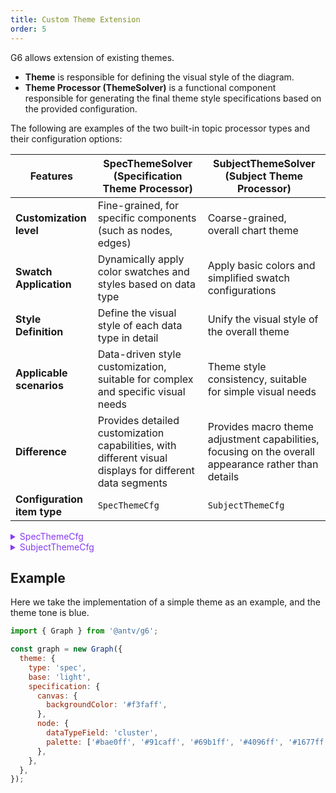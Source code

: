 ```yaml
---
title: Custom Theme Extension
order: 5
---
```


G6 allows extension of existing themes.

- **Theme** is responsible for defining the visual style of the diagram.
- **Theme Processor (ThemeSolver)** is a functional component responsible for generating the final theme style specifications based on the provided configuration.

The following are examples of the two built-in topic processor types and their configuration options:

| Features                    | SpecThemeSolver (Specification Theme Processor)                                                          | SubjectThemeSolver (Subject Theme Processor)                                                         |
| --------------------------- | -------------------------------------------------------------------------------------------------------- | ---------------------------------------------------------------------------------------------------- |
| **Customization level**     | Fine-grained, for specific components (such as nodes, edges)                                             | Coarse-grained, overall chart theme                                                                  |
| **Swatch Application**      | Dynamically apply color swatches and styles based on data type                                           | Apply basic colors and simplified swatch configurations                                              |
| **Style Definition**        | Define the visual style of each data type in detail                                                      | Unify the visual style of the overall theme                                                          |
| **Applicable scenarios**    | Data-driven style customization, suitable for complex and specific visual needs                          | Theme style consistency, suitable for simple visual needs                                            |
| **Difference**              | Provides detailed customization capabilities, with different visual displays for different data segments | Provides macro theme adjustment capabilities, focusing on the overall appearance rather than details |
| **Configuration item type** | `SpecThemeCfg`                                                                                           | `SubjectThemeCfg`                                                                                    |

<details>

<summary style="color: #873bf4; cursor: pointer">SpecThemeCfg</summary>

```typescript
type SpecThemeCfg = { type: 'spec' } & SpecThemeSolverOptions;

/**
 * The type of color palette can be a hexadecimal color string array or an object. The key is the data type name, and the value is the hexadecimal color value.
 */
type Palette = string[] | { [dataType: string]: string };
type ITEM_TYPE = 'node' | 'edge' | 'combo';
type SpecThemeSolverOptions = {
  /**
   * The built-in theme that the custom theme is based on, defaults to 'light'
   */
  base: 'light' | 'dark';
  specification: {
    [itemType: ITEM_TYPE]: {
      /**
       * The data type field of node/edge/combo. For example, if the node is classified according to the 'cluster' field, you can specify dataTypeField: 'cluster', and then the color will be selected from the color palette based on this classification.
       */
      dataTypeField: string;
      /**
       * Swatches
       */
      palette: Palette;
      /**
       * Customize the style of the graphics corresponding to the color palette
       */
      getStyleSets: (palette: Palette) => {
        default: {
          [shapeId: string]: ShapeStyle;
        };
        [stateName: string]: {
          [shapeId: string]: ShapeStyle;
        };
      };
    };
    canvas?: {
      /**
       * Configuration of the canvas background color. If not configured, it will follow the default color of base.
       */
      backgroundColor: string;
      [cssName: string]: unknown;
    };
  };
};
```

</details>

<details>

<summary style="color: #873bf4; cursor: pointer">SubjectThemeCfg</summary>

```typescript
type SubjectThemeCfg = { type: 'subject' } & SubjectThemeSolverOptions;

/**
 * The type of color palette can be a hexadecimal color string array or an object. The key is the data type name, and the value is the hexadecimal color value.
 */
type Palette = string[] | { [dataType: string]: string };
type ITEM_TYPE = 'node' | 'edge' | 'combo';
type SubjectThemeSolverOptions = {
  /**
   * The built-in theme that the custom theme is based on, defaults to 'light'
   */
  base: 'light' | 'dark';
  baseColor: string;
  specification?: {
    [itemType: ITEM_TYPE]: {
      /**
       * The data type field of node/edge/combo. For example, if the node is classified according to the 'cluster' field, you can specify dataTypeField: 'cluster', and then the color will be selected from the color palette based on this classification.
       */
      dataTypeField: string;
      /**
       * Swatches
       */
      palette: Palette;
    };
    canvas?: {
      /**
       * Configuration of the canvas background color. If not configured, it will follow the default color of base.
       */
      backgroundColor: string;
      [cssName: string]: unknown;
    };
  };
};
```

</details>

## Example

Here we take the implementation of a simple theme as an example, and the theme tone is blue.

```javascript
import { Graph } from '@antv/g6';

const graph = new Graph({
  theme: {
    type: 'spec',
    base: 'light',
    specification: {
      canvas: {
        backgroundColor: '#f3faff',
      },
      node: {
        dataTypeField: 'cluster',
        palette: ['#bae0ff', '#91caff', '#69b1ff', '#4096ff', '#1677ff', '#0958d9', '#003eb3', '#002c8c', '#001d66'],
      },
    },
  },
});
```
